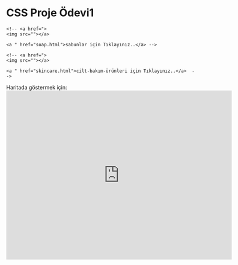 # CSS Proje Ödevi1
  
  
  
  
  
  
  
  
  
  
  
  
  
  
  
  
  
  
  
  
  
  
  
  
  
  
  
  
  
  
  
  
  
  <!-- <a href=">
    <img src=""></a>
    	
    <a " href="shampoo.html">Şampuanlar için Tıklayınız..</a> -->

    <!-- <a href=">
    <img src=""></a>
    	
    <a " href="soap.html">sabunlar için Tıklayınız..</a> -->

    <!-- <a href=">
    <img src=""></a>
    	
    <a " href="skincare.html">cilt-bakım-ürünleri için Tıklayınız..</a>  -->

 Haritada göstermek için:
    <iframe src="https://www.google.com/maps/embed?pb=!1m18!1m12!1m3!1d3008.0994152137046!2d28.99016366797736!3d41.06681950484246!2m3!1f0!2f0!3f0!3m2!1i1024!2i768!4f13.1!3m3!1m2!1s0x14cab6fd18c02c7f%3A0xb1c5704ac8b41b69!2sKarakuyusu!5e0!3m2!1str!2str!4v1668959347083!5m2!1str!2str" width="600" height="450" style="border:0;" allowfullscreen="" loading="lazy" referrerpolicy="no-referrer-when-downgrade"></iframe>
